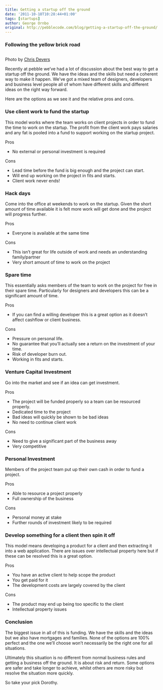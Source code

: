 ```yaml
---
title: Getting a startup off the ground
date: '2011-10-18T10:28:44+01:00'
tags: [startups]
author: George Ornbo
original: http://pebblecode.com/blog/getting-a-startup-off-the-ground/
---
```

<h3>Following the yellow brick road</h3>

<p><img src="http://media.tumblr.com/tumblr_l69juj4maT1qz7kgs.jpg" alt=""/></p>

<p>Photo by <a href="http://www.flickr.com/photos/cdevers/4602805654/">Chris Devers</a></p>

<p>Recently at pebble we&rsquo;ve had a lot of discussion about the best way to get a startup off the ground. We have the ideas and the skills but need a coherent way to make it happen. We&rsquo;ve got a mixed team of designers, developers and business level people all of whom have different skills and different ideas on the right way forward.</p>

<p>Here are the options as we see it and the relative pros and cons.</p>

<h3>Use client work to fund the startup</h3>

<p>This model works where the team works on client projects in order to fund the time to work on the startup. The profit from the client work pays salaries and any fat is pooled into a fund to support working on the startup project.</p>

<p>Pros</p>

<ul><li>No external or personal investment is required</li>
</ul><p>Cons</p>

<ul><li>Lead time before the fund is big enough and the project can start. </li>
<li>Will end up working on the project in fits and starts. </li>
<li>Client work never ends!</li>
</ul><h3>Hack days</h3>

<p>Come into the office at weekends to work on the startup. Given the short amount of time available it is felt more work will get done and the project will progress further.</p>

<p>Pros</p>

<ul><li>Everyone is available at the same time</li>
</ul><p>Cons</p>

<ul><li>This isn&rsquo;t great for life outside of work and needs an understanding family/partner</li>
<li>Very short amount of time to work on the project</li>
</ul><h3>Spare time</h3>

<p>This essentially asks members of the team to work on the project for free in their spare time. Particularly for designers and developers this can be a significant amount of time.</p>

<p>Pros</p>

<ul><li>If you can find a willing developer this is a great option as it doesn&rsquo;t affect cashflow or client business.</li>
</ul><p>Cons</p>

<ul><li>Pressure on personal life. </li>
<li>No guarantee that you&rsquo;ll actually see a return on the investment of your time. </li>
<li>Risk of developer burn out.</li>
<li>Working in fits and starts.</li>
</ul><h3>Venture Capital Investment</h3>

<p>Go into the market and see if an idea can get investment.</p>

<p>Pros</p>

<ul><li>The project will be funded properly so a team can be resourced properly.</li>
<li>Dedicated time to the project</li>
<li>Bad ideas will quickly be shown to be bad ideas</li>
<li>No need to continue client work</li>
</ul><p>Cons</p>

<ul><li>Need to give a significant part of the business away</li>
<li>Very competitive</li>
</ul><h3>Personal Investment</h3>

<p>Members of the project team put up their own cash in order to fund a project.</p>

<p>Pros</p>

<ul><li>Able to resource a project properly</li>
<li>Full ownership of the business</li>
</ul><p>Cons</p>

<ul><li>Personal money at stake</li>
<li>Further rounds of investment likely to be required</li>
</ul><h3>Develop something for a client then spin it off</h3>

<p>This model means developing a product for a client and then extracting it into a web application. There are issues over intellectual property here but if these can be resolved this is a great option.</p>

<p>Pros</p>

<ul><li>You have an active client to help scope the product</li>
<li>You get paid for it</li>
<li>The development costs are largely covered by the client</li>
</ul><p>Cons</p>

<ul><li>The product may end up being too specific to the client </li>
<li>Intellectual property issues</li>
</ul><h3>Conclusion</h3>

<p>The biggest issue in all of this is funding. We have the skills and the ideas but we also have mortgages and families. None of the options are 100% perfect and the one we&rsquo;ll choose won&rsquo;t necessarily be the right one for all situations.</p>

<p>Ultimately this situation is no different from normal business rules and getting a business off the ground. It is about risk and return. Some options are safer and take longer to achieve, whilst others are more risky but resolve the situation more quickly.</p>

<p>So take your pick Dorothy.</p>

